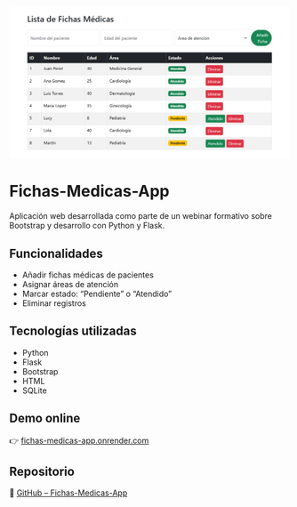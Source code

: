 ![Fichas Médicas](./fichasmedicas.png)

 # Fichas-Medicas-App
Aplicación web desarrollada como parte de un webinar formativo sobre Bootstrap y desarrollo con Python y Flask.

## Funcionalidades
- Añadir fichas médicas de pacientes
- Asignar áreas de atención
- Marcar estado: “Pendiente” o “Atendido”
- Eliminar registros

## Tecnologías utilizadas
- Python
- Flask
- Bootstrap
- HTML
- SQLite

## Demo online
👉 [fichas-medicas-app.onrender.com](https://fichas-medicas-app.onrender.com)

## Repositorio
🔗 [GitHub – Fichas-Medicas-App](https://github.com/PatriciaGHerreros/Fichas-Medicas-App)

